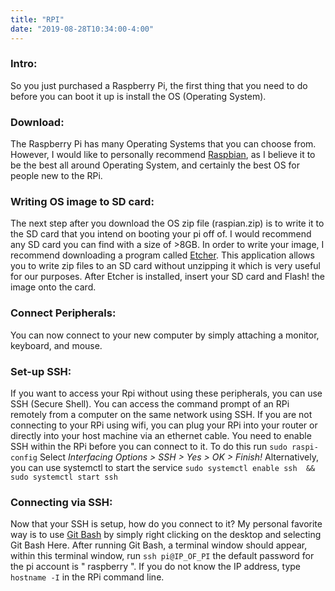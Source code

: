 ```yaml
---
title: "RPI"
date: "2019-08-28T10:34:00-4:00"
---
```

### Intro:
So you just purchased a Raspberry Pi, the first thing that you need to do before you can boot it up is install the OS (Operating System).

### Download:
The Raspberry Pi has many Operating Systems that you can choose from. However, I would like to personally recommend [Raspbian](https://www.raspberrypi.org/downloads/raspbian/), as I believe it to be the best all around Operating System, and certainly the best OS for people new to the RPi.

### Writing OS image to SD card:
The next step after you download the OS zip file (raspian.zip) is to write it to the SD card that you intend on booting your pi off of. I would recommend any SD card you can find with a size of >8GB. In order to write your image, I recommend downloading a program called [Etcher](https://www.balena.io/etcher/). This application allows you to write zip files to an SD card without unzipping it which is very useful for our purposes. After Etcher is installed, insert your SD card and Flash! the image onto the card.

### Connect Peripherals:
You can now connect to your new computer by simply attaching a monitor, keyboard, and mouse.

### Set-up SSH:
If you want to access your Rpi without using these peripherals, you can use SSH (Secure Shell). You can access the command prompt of an RPi remotely from a computer on the same network using SSH. If you are not connecting to your RPi using wifi, you can plug your RPi into your router or directly into your host machine via an ethernet cable. You need to enable SSH within the RPi before you can connect to it. To do this run `sudo raspi-config` Select *Interfacing Options > SSH > Yes > OK > Finish!* Alternatively, you can use systemctl to start the service `sudo systemctl enable ssh  &&  sudo systemctl start ssh`

### Connecting via SSH:
Now that your SSH is setup, how do you connect to it? My personal favorite way is to use [Git Bash](https://git-scm.com/downloads) by simply right clicking on the desktop and selecting Git Bash Here. After running Git Bash, a terminal window should appear, within this terminal window, run `ssh pi@IP_OF_PI` the default password for the pi account is " raspberry ". If you do not know the IP address, type `hostname -I` in the RPi command line.
